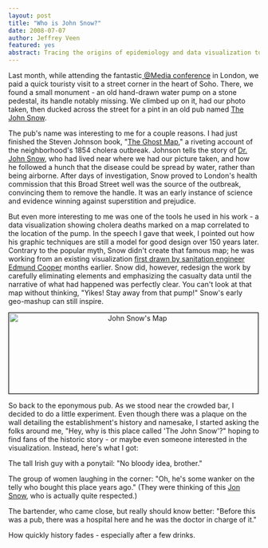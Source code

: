 ```yaml
--- 
layout: post
title: "Who is John Snow?"
date: 2008-07-07
author: Jeffrey Veen
featured: yes
abstract: Tracing the origins of epidemiology and data visualization to a SoHo pub
---
```


Last month, while attending the fantastic<a href="http://www.vivabit.com/atmedia2008/london/"> @Media conference</a> in London, we paid a quick touristy visit to a street corner in the heart of Soho. There, we found a small monument - an old hand-drawn water pump on a stone pedestal, its handle notably missing. We climbed up on it, had our photo taken, then ducked across the street for a pint in an old pub named <a href="http://www.ph.ucla.edu/epi/Snow/snowpub.html">The John Snow</a>.

The pub's name was interesting to me for a couple reasons. I had just finished the Steven Johnson book, "<a href="http://www.amazon.com/exec/obidos/ASIN/1594489254/hotwiredstyle">The Ghost Map</a>," a riveting account of the neighborhood's 1854 cholera outbreak. Johnson tells the story of <a href="http://en.wikipedia.org/wiki/John_Snow_(physician)">Dr. John Snow</a>, who had lived near where we had our picture taken, and how he followed a hunch that the disease could be spread by water, rather than being airborne. After days of investigation, Snow proved to London's health commission that this Broad Street well was the source of the outbreak, convincing them to remove the handle. It was an early instance of science and evidence winning against superstition and prejudice. 

But even more interesting to me was one of the tools he used in his work - a data visualization showing cholera deaths marked on a map correlated to the location of the pump. In the speech I gave that week, I pointed out how his graphic techniques are still a model for good design over 150 years later. Contrary to the popular myth, Snow didn't create that famous map; he was working from an existing visualization <a href="http://www.ph.ucla.edu/epi/snow/mapmyth/mapmyth3.html">first drawn by sanitation engineer Edmund Cooper</a> months earlier. Snow did, however, redesign the work by carefully eliminating elements and emphasizing the casualty data until the narrative of what had happened was perfectly clear. You can't look at that map without thinking, "Yikes! Stay away from that pump!" Snow's early geo-mashup can still inspire.

<p  style="text-align:center;"><a href="http://en.wikipedia.org/wiki/Image:Snow-cholera-map-1.jpg" title="John Snow's Map"><img src="http://farm3.static.flickr.com/2369/2645787305_f14952fca9_o.png" width="500" height="162" alt="John Snow's Map" style="border:solid 1px black;margin-right:10px" /></a></p>

So back to the eponymous pub. As we stood near the crowded bar, I decided to do a little experiment. Even though there was a plaque on the wall detailing the establishment's history and namesake, I started asking the folks around me, "Hey, why is this place called 'The John Snow'?" hoping to find fans of the historic story - or maybe even someone interested in the visualization. Instead, here's what I got:

The tall Irish guy with a ponytail: "No bloody idea, brother."

The group of women laughing in the corner: "Oh, he's some wanker on the telly who bought this place years ago." (They were thinking of this <a href="http://en.wikipedia.org/wiki/Jon_Snow">Jon Snow</a>, who is actually quite respected.)

The bartender, who came close, but really should know better: "Before this was a pub, there was a hospital here and he was the doctor in charge of it."

How quickly history fades - especially after a few drinks.
&#8203;
